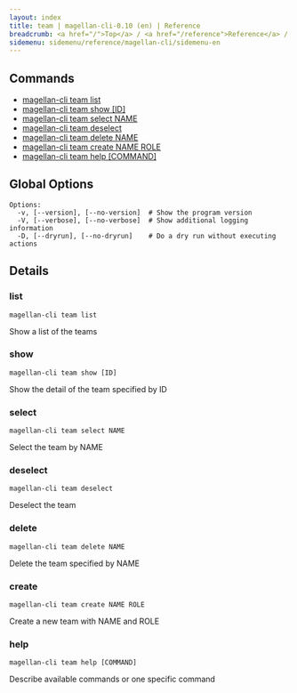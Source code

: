 ```yaml
---
layout: index
title: team | magellan-cli-0.10 (en) | Reference
breadcrumb: <a href="/">Top</a> / <a href="/reference">Reference</a> / <a href="/reference/magellan-cli/en">magellan-cli-0.10</a> / team en <a href="/reference/ja/resources/team.html">ja</a>
sidemenu: sidemenu/reference/magellan-cli/sidemenu-en
---
```


## Commands

- [magellan-cli team list](#list)
- [magellan-cli team show [ID]](#show)
- [magellan-cli team select NAME](#select)
- [magellan-cli team deselect](#deselect)
- [magellan-cli team delete NAME](#delete)
- [magellan-cli team create NAME ROLE](#create)
- [magellan-cli team help [COMMAND]](#help)

## Global Options

```text
Options:
  -v, [--version], [--no-version]  # Show the program version
  -V, [--verbose], [--no-verbose]  # Show additional logging information
  -D, [--dryrun], [--no-dryrun]    # Do a dry run without executing actions

```


## Details
### <a name="list"></a>list

```text
magellan-cli team list
```

Show a list of the teams

### <a name="show"></a>show

```text
magellan-cli team show [ID]
```

Show the detail of the team specified by ID

### <a name="select"></a>select

```text
magellan-cli team select NAME
```

Select the team by NAME

### <a name="deselect"></a>deselect

```text
magellan-cli team deselect
```

Deselect the team

### <a name="delete"></a>delete

```text
magellan-cli team delete NAME
```

Delete the team specified by NAME

### <a name="create"></a>create

```text
magellan-cli team create NAME ROLE
```

Create a new team with NAME and ROLE

### <a name="help"></a>help

```text
magellan-cli team help [COMMAND]
```

Describe available commands or one specific command

